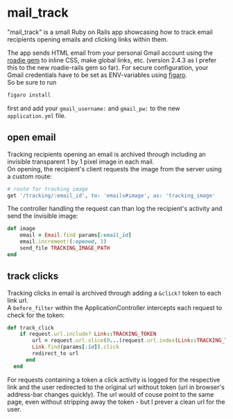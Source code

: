 # mail_track

"mail_track" is a small Ruby on Rails app showcasing how to track email recipients opening emails and clicking links within them.

The app sends HTML email from your personal Gmail account using the [roadie gem](https://github.com/Mange/roadie) to inline CSS, make global links, etc. (version 2.4.3 as I prefer this to the new roadie-rails gem so far). For secure configuration, your Gmail credentials have to be set as ENV-variables using [figaro](https://github.com/laserlemon/figaro).<br>
So be sure to run
```ruby
figaro install
```
first and add your `gmail_username:` and `gmail_pw:` to the new `application.yml` file.

## open email

Tracking recipients opening an email is archived through including an invisible transparent 1 by 1 pixel image in each mail.<br>
On opening, the recipient's client requests the image from the server using a custom route:
```ruby
# route for tracking image
get '/tracking/:email_id', to: 'emails#image', as: 'tracking_image'
```
The controller handling the request can than log the recipient's activity and send the invisible image:
```ruby
def image
	email = Email.find params[:email_id]
	email.increment!(:opened, 1)
	send_file TRACKING_IMAGE_PATH
end
```

## track clicks

Tracking clicks in email is archived through adding a `&click?` token to each link url.<br>
A `before_filter` within the ApplicationController intercepts each request to check for the token:
```ruby
def track_click
  	if request.url.include? Link::TRACKING_TOKEN
  		url = request.url.slice(0...(request.url.index(Link::TRACKING_TOKEN)))
  		Link.find(params[:id]).click
  		redirect_to url
	  end
  end
```
For requests containing a token a click activity is logged for the respective link and the user redirected to the original url without token (url in browser's address-bar changes quickly). The url would of couse point to the same page, even without stripping away the token - but I prever a clean url for the user.